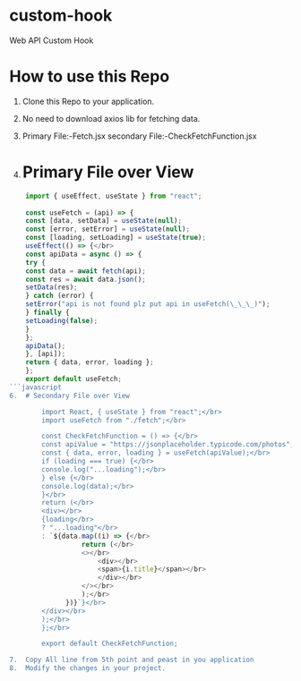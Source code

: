 # custom-hook

Web API Custom Hook

# How to use this Repo

1.  Clone this Repo to your application.
2.  No need to download axios lib for fetching data.
3.  Primary File:-Fetch.jsx
    secondary File:-CheckFetchFunction.jsx
    
5.  # Primary File over View
```javascript
    import { useEffect, useState } from "react";
    
    const useFetch = (api) => { 
    const [data, setData] = useState(null); 
    const [error, setError] = useState(null); 
    const [loading, setLoading] = useState(true); 
    useEffect(() => {</br>
    const apiData = async () => { 
    try { 
    const data = await fetch(api); 
    const res = await data.json();
    setData(res);
    } catch (error) {
    setError("api is not found plz put api in useFetch(\_\_\_)");
    } finally {
    setLoading(false);
    }
    };
    apiData();
    }, [api]);
    return { data, error, loading };
    };
    export default useFetch;
```javascript
6.  # Secondary File over View

        import React, { useState } from "react";</br>
        import useFetch from "./fetch";</br>

        const CheckFetchFunction = () => {</br>
        const apiValue = "https://jsonplaceholder.typicode.com/photos";</br>
        const { data, error, loading } = useFetch(apiValue);</br>
        if (loading === true) {</br>
        console.log("...loading");</br>
        } else {</br>
        console.log(data);</br>
        }</br>
        return (</br>
        <div></br>
        {loading</br>
        ? "...loading"</br>
        : `${data.map((i) => {</br>
                  return (</br>
                  <></br>
                      <div></br>
                      <span>{i.title}</span></br>
                      </div></br>
                  </></br>
                  );</br>
              })}`}</br>
        </div></br>
        );</br>
        };</br>

        export default CheckFetchFunction;

7.  Copy All line from 5th point and peast in you application
8.  Modify the changes in your project.
